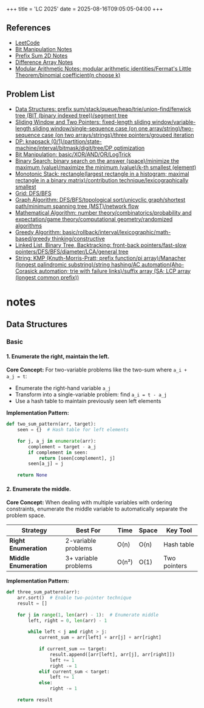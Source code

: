 +++
title = 'LC 2025'
date = 2025-08-16T09:05:05-04:00
+++

## References
- [LeetCode](https://leetcode.cn/)
- [Bit Manipulation Notes](https://leetcode.cn/discuss/post/3571304/cong-ji-he-lun-dao-wei-yun-suan-chang-ji-enve/)
- [Prefix Sum 2D Notes](https://leetcode.cn/discuss/post/3573466/tu-jie-er-wei-qian-zhui-he-fu-mo-ban-dai-s2ag/)
- [Difference Array Notes](https://leetcode.cn/discuss/post/3573741/suan-fa-xiao-ke-tang-chai-fen-shu-zu-pyt-fyl2/)
- [Modular Arithmetic Notes: modular arithmetic identities/Fermat's Little Theorem/binomial coefficient(n choose k)](https://leetcode.cn/discuss/post/3584387/fen-xiang-gun-mo-yun-suan-de-shi-jie-dan-7xgu/)

## Problem List
- [Data Structures: prefix sum/stack/queue/heap/trie/union-find/fenwick tree (BIT (binary indexed tree))/segment tree](https://leetcode.cn/discuss/post/3583665/fen-xiang-gun-ti-dan-chang-yong-shu-ju-j-bvmv/)
- [Sliding Window and Two Pointers: fixed-length sliding window/variable-length sliding window/single-sequence case (on one array/string)/two-sequence case (on two arrays/strings)/three pointers/grouped iteration](https://leetcode.cn/circle/discuss/0viNMK/)
- [DP: knapsack (0/1)/partition/state-machine/interval/bitmask/digit/tree/DP optimization](https://leetcode.cn/discuss/post/3581838/fen-xiang-gun-ti-dan-dong-tai-gui-hua-ru-007o/)
- [Bit Manipulation: basic/XOR/AND/OR/LogTrick](https://leetcode.cn/discuss/post/3580371/fen-xiang-gun-ti-dan-wei-yun-suan-ji-chu-nth4/)
- [Binary Search: binary search on the answer (space)/minimize the maximum (value)/maximize the minimum (value)/k-th smallest (element)](https://leetcode.cn/discuss/post/3581838/fen-xiang-gun-ti-dan-dong-tai-gui-hua-ru-007o/)
- [Monotonic Stack: rectangle(largest rectangle in a histogram; maximal rectangle in a binary matrix)/contribution technique/lexicographically smallest](https://leetcode.cn/discuss/post/3579480/ti-dan-dan-diao-zhan-ju-xing-xi-lie-zi-d-u4hk/)
- [Grid: DFS/BFS](https://leetcode.cn/discuss/post/3580195/fen-xiang-gun-ti-dan-wang-ge-tu-dfsbfszo-l3pa/)
- [Graph Algorithm: DFS/BFS/topological sort/unicyclic graph/shortest path/minimum spanning tree (MST)/network flow](https://leetcode.cn/discuss/post/3581143/fen-xiang-gun-ti-dan-tu-lun-suan-fa-dfsb-qyux/)
- [Mathematical Algorithm: number theory/combinatorics/probability and expectation/game theory/computational geometry/randomized algorithms](https://leetcode.cn/discuss/post/3584388/)
- [Greedy Algorithm: basic/rollback/interval/lexicographic/math-based/greedy thinking/constructive](https://leetcode.cn/discuss/post/3091107/fen-xiang-gun-ti-dan-tan-xin-ji-ben-tan-k58yb/)
- [Linked List, Binary Tree, Backtracking: front-back pointers/fast-slow pointers/DFS/BFS/diameter/LCA/general tree](https://leetcode.cn/discuss/post/3142882/fen-xiang-gun-ti-dan-lian-biao-er-cha-sh-6srp/)
- [String: KMP (Knuth-Morris-Pratt; prefix function/pi array)/Manacher (longest palindromic substring)/string hashing/AC automation(Aho-Corasick automation; trie with failure links)/suffix array (SA; LCP array (longest common prefix))](https://leetcode.cn/discuss/post/3144832/fen-xiang-gun-ti-dan-zi-fu-chuan-kmpzhan-ugt4/)

# notes
## Data Structures
### Basic
#### 1. Enumerate the right, maintain the left. 
**Core Concept:**
For two-variable problems like the two-sum where `a_i + a_j = t`:
- Enumerate the right-hand variable `a_j`
- Transform into a single-variable problem: find `a_i = t - a_j`
- Use a hash table to maintain previously seen left elements

**Implementation Pattern:**
```python
def two_sum_pattern(arr, target):
    seen = {}  # Hash table for left elements
    
    for j, a_j in enumerate(arr):
        complement = target - a_j
        if complement in seen:
            return [seen[complement], j]
        seen[a_j] = j
    
    return None
```

#### 2. Enumerate the middle.
**Core Concept:**
When dealing with multiple variables with ordering constraints, enumerate the middle variable to automatically separate the problem space.

| Strategy | Best For | Time | Space | Key Tool |
|----------|----------|------|-------|----------|
| **Right Enumeration** | 2-variable problems | O(n) | O(n) | Hash table |
| **Middle Enumeration** | 3+ variable problems | O(n²) | O(1) | Two pointers |

**Implementation Pattern:**
```python
def three_sum_pattern(arr):
    arr.sort()  # Enable two-pointer technique
    result = []
    
    for j in range(1, len(arr) - 1):  # Enumerate middle
        left, right = 0, len(arr) - 1
        
        while left < j and right > j:
            current_sum = arr[left] + arr[j] + arr[right]
            
            if current_sum == target:
                result.append([arr[left], arr[j], arr[right]])
                left += 1
                right -= 1
            elif current_sum < target:
                left += 1
            else:
                right -= 1
    
    return result
```